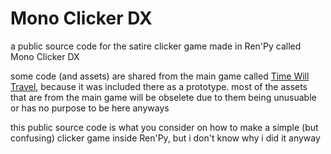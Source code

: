 # Mono Clicker DX
a public source code for the satire clicker game made in Ren'Py called Mono Clicker DX

some code (and assets) are shared from the main game called [Time Will Travel](https://hananezumi.itch.io/timewilltravel), because it was included there as a prototype. most of the assets that are from the main game will be obselete due to them being unusuable or has no purpose to be here anyways

this public source code is what you consider on how to make a simple (but confusing) clicker game inside Ren'Py, but i don't know why i did it anyway
